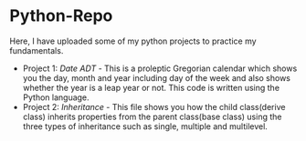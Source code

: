 # Python-Repo
Here, I have uploaded some of my python projects to practice my fundamentals.
- Project 1: *Date ADT* -
  This is a proleptic Gregorian calendar which shows you the day, month and year including day of the week and also shows whether the year is a leap year or not. This code is written using the Python language.
- Project 2: *Inheritance* -
  This file shows you how the child class(derive class) inherits properties from the parent class(base class) using the three types of inheritance such as single, multiple and multilevel.
